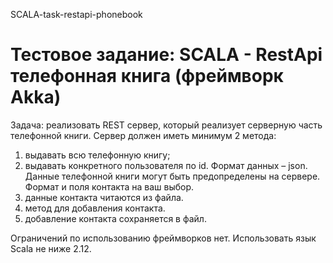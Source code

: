 SCALA-task-restapi-phonebook
# Тестовое задание: SCALA - RestApi телефонная книга (фреймворк Akka)
Задача: реализовать REST сервер, который реализует серверную часть телефонной книги.
Сервер должен иметь минимум 2 метода:
1. выдавать всю телефонную книгу;
2. выдавать конкретного пользователя по id.
Формат данных – json.
Данные телефонной книги могут быть предопределены на сервере. Формат и поля контакта на
ваш выбор.
3. данные контакта читаются из файла.
4. метод для добавления контакта.
5. добавление контакта сохраняется в файл.

Ограничений по использованию фреймворков нет. Использовать язык Scala не ниже 2.12.
